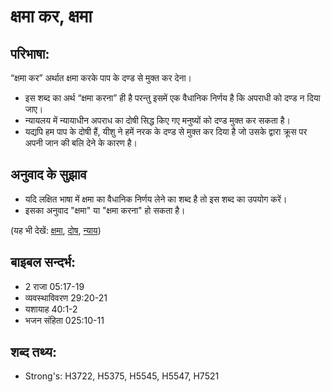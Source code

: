 # क्षमा कर, क्षमा #

## परिभाषा: ##

“क्षमा कर” अर्थात क्षमा करके पाप के दण्ड से मुक्त कर देना। 

* इस शब्द का अर्थ “क्षमा करना” ही है परन्तु इसमें एक वैधानिक निर्णय है कि अपराधी को दण्ड न दिया जाए।
* न्यायलय में न्यायाधीन अपराध का दोषी सिद्ध किए गए मनुष्यों को दण्ड मुक्त कर सकता है।
* यद्यपि हम पाप के दोषी हैं, यीशु ने हमें नरक के दण्ड से मुक्त कर दिया है जो उसके द्वारा क्रूस पर अपनी जान की बलि देने के कारण है।

## अनुवाद के सुझाव ##

* यदि लक्षित भाषा में क्षमा का वैधानिक निर्णय लेने का शब्द है तो इस शब्द का उपयोग करें।
* इसका अनुवाद "क्षमा" या "क्षमा करना" हो सकता है।

(यह भी देखें: [क्षमा](../forgive.md), [दोष](../guilt.md), [न्याय](../judge.md))

## बाइबल सन्दर्भ: ##

* 2 राजा 05:17-19
* व्यवस्थाविवरण 29:20-21
* यशायाह 40:1-2
* भजन संहिता 025:10-11

## शब्द तथ्य: ##

* Strong's: H3722, H5375, H5545, H5547, H7521
